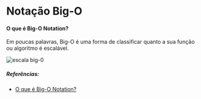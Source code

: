# **Notação Big-O**

#### **O que é Big-O Notation?**

Em poucas palavras, Big-O é uma forma de classificar quanto a sua função ou
algoritmo é escalável.

![escala big-0](https://i.stack.imgur.com/ze3e3.png)

##### **Referências:**

- [O que é Big-O Notation?](https://medium.com/linkapi-solutions/o-que-%C3%A9-big-o-notation-32f171e4a045)
